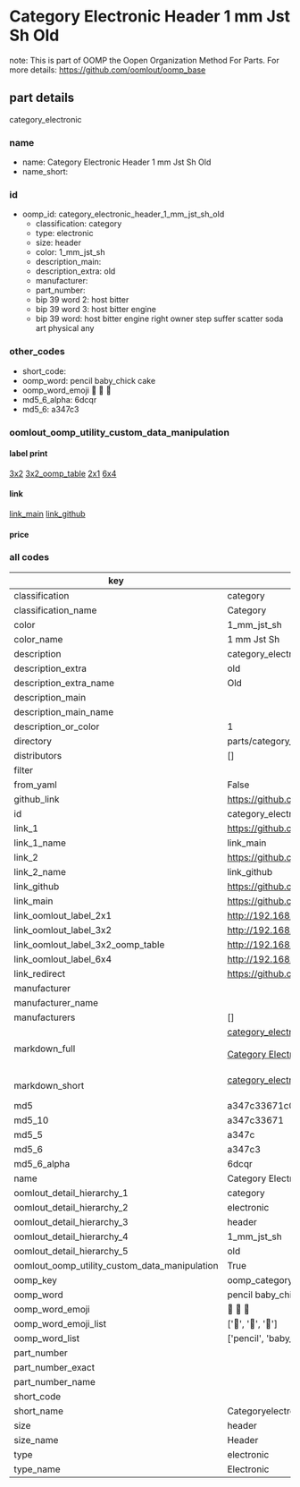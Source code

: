 # Category Electronic Header 1 mm Jst Sh Old  

note: This is part of OOMP the Oopen Organization Method For Parts. For more details: https://github.com/oomlout/oomp_base

##  part details
  



category_electronic



### name
* name: Category Electronic Header 1 mm Jst Sh Old
* name_short: 
### id
* oomp_id: category_electronic_header_1_mm_jst_sh_old
  * classification: category
  * type: electronic
  * size: header
  * color: 1_mm_jst_sh
  * description_main: 
  * description_extra: old
  * manufacturer: 
  * part_number: 
  * bip 39 word 2: host bitter
  * bip 39 word 3: host bitter engine
  * bip 39 word: host bitter engine right owner step suffer scatter soda art physical any

### other_codes
* short_code: 
* oomp_word: pencil baby_chick cake
* oomp_word_emoji :pencil: :baby_chick: :cake:
* md5_6_alpha: 6dcqr
* md5_6: a347c3






### oomlout_oomp_utility_custom_data_manipulation
#### label print
[3x2](http://192.168.1.245:1112/?label=oomp%206dcqr)
[3x2_oomp_table](http://192.168.1.108:1112/?label=oomp%206dcqr)
[2x1](http://192.168.1.242:1112/?label=oomp%206dcqr)
[6x4](http://192.168.1.55:1112/?label=oomp%206dcqr)    

#### link

[link_main](https://github.com/oomlout/oomlout_oomp_version_1_messy/tree/main/parts/category_electronic_header_1_mm_jst_sh_old) [link_github](https://github.com/oomlout/oomlout_oomp_version_1_messy/tree/main/parts/category_electronic_header_1_mm_jst_sh_old)                             

#### price







### all codes 
| key | value |  
| --- | --- |  
| classification | category |  
| classification_name | Category |  
| color | 1_mm_jst_sh |  
| color_name | 1 mm Jst Sh |  
| description | category_electronic |  
| description_extra | old |  
| description_extra_name | Old |  
| description_main |  |  
| description_main_name |  |  
| description_or_color | 1  |  
| directory | parts/category_electronic_header_1_mm_jst_sh_old |  
| distributors | [] |  
| filter |  |  
| from_yaml | False |  
| github_link | https://github.com/oomlout/oomlout_oomp_part_src/tree/main/parts/category_electronic_header_1_mm_jst_sh_old |  
| id | category_electronic_header_1_mm_jst_sh_old |  
| link_1 | https://github.com/oomlout/oomlout_oomp_version_1_messy/tree/main/parts/category_electronic_header_1_mm_jst_sh_old |  
| link_1_name | link_main |  
| link_2 | https://github.com/oomlout/oomlout_oomp_version_1_messy/tree/main/parts/category_electronic_header_1_mm_jst_sh_old |  
| link_2_name | link_github |  
| link_github | https://github.com/oomlout/oomlout_oomp_version_1_messy/tree/main/parts/category_electronic_header_1_mm_jst_sh_old |  
| link_main | https://github.com/oomlout/oomlout_oomp_version_1_messy/tree/main/parts/category_electronic_header_1_mm_jst_sh_old |  
| link_oomlout_label_2x1 | http://192.168.1.242:1112/?label=oomp%206dcqr |  
| link_oomlout_label_3x2 | http://192.168.1.245:1112/?label=oomp%206dcqr |  
| link_oomlout_label_3x2_oomp_table | http://192.168.1.108:1112/?label=oomp%206dcqr |  
| link_oomlout_label_6x4 | http://192.168.1.55:1112/?label=oomp%206dcqr |  
| link_redirect | https://github.com/oomlout/oomlout_oomp_version_1_messy/tree/main/parts/category_electronic_header_1_mm_jst_sh_old |  
| manufacturer |  |  
| manufacturer_name |  |  
| manufacturers | [] |  
| markdown_full | [category_electronic_header_1_mm_jst_sh_old](none)<br>[](none)<br>[Category Electronic Header 1 Mm Jst Sh Old](none)<br><br> |  
| markdown_short | [category_electronic_header_1_mm_jst_sh_old](none)<br><br> |  
| md5 | a347c33671c07b1755cf1b9c94c5b370 |  
| md5_10 | a347c33671 |  
| md5_5 | a347c |  
| md5_6 | a347c3 |  
| md5_6_alpha | 6dcqr |  
| name | Category Electronic Header 1 mm Jst Sh Old |  
| oomlout_detail_hierarchy_1 | category |  
| oomlout_detail_hierarchy_2 | electronic |  
| oomlout_detail_hierarchy_3 | header |  
| oomlout_detail_hierarchy_4 | 1_mm_jst_sh |  
| oomlout_detail_hierarchy_5 | old |  
| oomlout_oomp_utility_custom_data_manipulation | True |  
| oomp_key | oomp_category_electronic_header_1_mm_jst_sh_old |  
| oomp_word | pencil baby_chick cake |  
| oomp_word_emoji | :pencil: :baby_chick: :cake: |  
| oomp_word_emoji_list | [':pencil:', ':baby_chick:', ':cake:'] |  
| oomp_word_list | ['pencil', 'baby_chick', 'cake'] |  
| part_number |  |  
| part_number_exact |  |  
| part_number_name |  |  
| short_code |  |  
| short_name | Categoryelectronic |  
| size | header |  
| size_name | Header |  
| type | electronic |  
| type_name | Electronic |  

